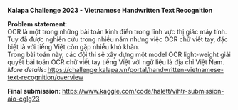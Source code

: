 **Kalapa Challenge 2023 - Vietnamese Handwritten Text Recognition**

**Problem statement**: <Br>
OCR là một trong những bài toán kinh điển trong lĩnh vực thị giác máy tính. Tuy đã được nghiên cứu trong nhiều năm nhưng việc OCR chữ viết tay, đặc biệt là với tiếng Việt còn gặp nhiều khó khăn. <Br>
Trong bài toán này, các đội thi sẽ xây dựng một model OCR light-weight giải quyết bài toán OCR chữ viết tay tiếng Việt với ngữ liệu là địa chỉ Việt Nam. <Br>
*More details*: https://challenge.kalapa.vn/portal/handwritten-vietnamese-text-recognition/overview

**Final submission**:
https://www.kaggle.com/code/halett/vihtr-submission-aio-cglg23
